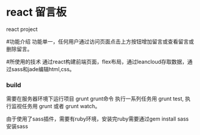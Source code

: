 # react 留言板
react project

#功能介绍
功能单一，任何用户通过访问页面点击上方按钮增加留言或查看留言或删除留言。

#所使用的技术
通过react构建前端页面，flex布局，通过leancloud存取数据，通过sass和jade编辑html,css。

### build
需要在服务器环境下运行项目
grunt 
grunt命令
执行一系列任务用 grunt test,
执行监视任务用 grunt 或者 grunt watch。

由于使用了sass插件，需要有ruby环境，安装完ruby需要通过gem install sass 安装sass

